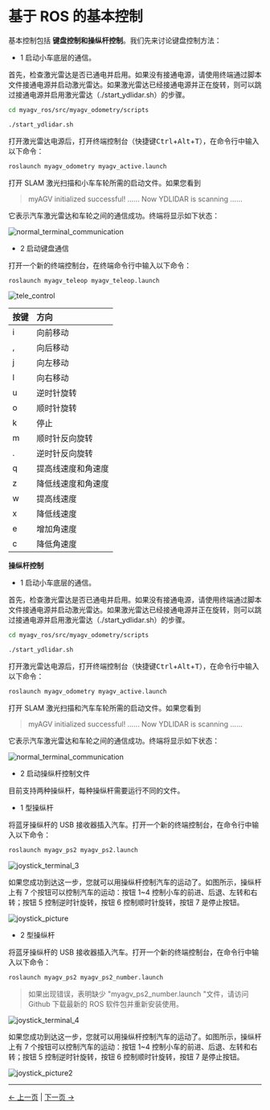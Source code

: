 # 基于 ROS 的基本控制

基本控制包括 **键盘控制和操纵杆控制**。我们先来讨论键盘控制方法：

- 1 启动小车底层的通信。

首先，检查激光雷达是否已通电并启用。如果没有接通电源，请使用终端通过脚本文件接通电源并启动激光雷达。如果激光雷达已经接通电源并正在旋转，则可以跳过接通电源并启用激光雷达（./start_ydlidar.sh）的步骤。

```bash
cd myagv_ros/src/myagv_odometry/scripts

./start_ydlidar.sh
```

打开激光雷达电源后，打开终端控制台（快捷键<kbd>Ctrl</kbd>+<kbd>Alt</kbd>+<kbd>T</kbd>），在命令行中输入以下命令：

```bash
roslaunch myagv_odometry myagv_active.launch
```

打开 SLAM 激光扫描和小车车轮所需的启动文件。如果您看到

> myAGV initialized successful!
> ......
> Now YDLIDAR is scanning ......

它表示汽车激光雷达和车轮之间的通信成功。终端将显示如下状态：

![normal_terminal_communication](../../resources/6-SDKDevelopment/6-ROS/6.2/6.2.4/normal_terminal_communication.png)

- 2 启动键盘通信

打开一个新的终端控制台，在终端命令行中输入以下命令：

```bash
roslaunch myagv_teleop myagv_teleop.launch
```

![tele_control](../../resources/6-SDKDevelopment/6-ROS/6.2/6.2.4/tele_control.png)

| 按键 | 方向               |
| :--- | :----------------- |
| i    | 向前移动           |
| ,    | 向后移动           |
| j    | 向左移动           |
| l    | 向右移动           |
| u    | 逆时针旋转         |
| o    | 顺时针旋转         |
| k    | 停止               |
| m    | 顺时针反向旋转     |
| .    | 逆时针反向旋转     |
| q    | 提高线速度和角速度 |
| z    | 降低线速度和角速度 |
| w    | 提高线速度         |
| x    | 降低线速度         |
| e    | 增加角速度         |
| c    | 降低角速度         |

**操纵杆控制**

- 1 启动小车底层的通信。

首先，检查激光雷达是否已通电并启用。如果没有接通电源，请使用终端通过脚本文件接通电源并启动激光雷达。如果激光雷达已经接通电源并正在旋转，则可以跳过接通电源并启用激光雷达（./start_ydlidar.sh）的步骤。

```bash
cd myagv_ros/src/myagv_odometry/scripts

./start_ydlidar.sh
```

打开激光雷达电源后，打开终端控制台（快捷键<kbd>Ctrl</kbd>+<kbd>Alt</kbd>+<kbd>T</kbd>），在命令行中输入以下命令：

```bash
roslaunch myagv_odometry myagv_active.launch
```

打开 SLAM 激光扫描和汽车车轮所需的启动文件。如果您看到

> myAGV initialized successful!
> ......
> Now YDLIDAR is scanning ......

它表示汽车激光雷达和车轮之间的通信成功。终端将显示如下状态：

![normal_terminal_communication](../../resources/6-SDKDevelopment/6-ROS/6.2/6.2.4/normal_terminal_communication.png)

- 2 启动操纵杆控制文件

目前支持两种操纵杆，每种操纵杆需要运行不同的文件。

- 1 型操纵杆

将蓝牙操纵杆的 USB 接收器插入汽车。打开一个新的终端控制台，在命令行中输入以下命令：

```bash
roslaunch myagv_ps2 myagv_ps2.launch
```

![joystick_terminal_3](../../resources/6-SDKDevelopment/6-ROS/6.2/6.2.4/joystick_terminal_3.png)

如果您成功到达这一步，您就可以用操纵杆控制汽车的运动了。如图所示，操纵杆上有 7 个按钮可以控制汽车的运动：按钮 1~4 控制小车的前进、后退、左转和右转；按钮 5 控制逆时针旋转，按钮 6 控制顺时针旋转，按钮 7 是停止按钮。

![joystick_picture](../../resources/6-SDKDevelopment/6-ROS/6.2/6.2.4/joystick_picture.png)

- 2 型操纵杆

将蓝牙操纵杆的 USB 接收器插入汽车。打开一个新的终端控制台，在命令行中输入以下命令：

```bash
roslaunch myagv_ps2 myagv_ps2_number.launch
```

> 如果出现错误，表明缺少 "myagv_ps2_number.launch "文件，请访问 Github 下载最新的 ROS 软件包并重新安装使用。

![joystick_terminal_4](../../resources/6-SDKDevelopment/6-ROS/6.2/6.2.4/joystick_terminal_4.png)

如果您成功到达这一步，您就可以用操纵杆控制汽车的运动了。如图所示，操纵杆上有 7 个按钮可以控制汽车的运动：按钮 1~4 控制小车的前进、后退、左转和右转；按钮 5 控制逆时针旋转，按钮 6 控制顺时针旋转，按钮 7 是停止按钮。

![joystick_picture2](../../resources/6-SDKDevelopment/6-ROS/6.2/6.2.4/joystick_picture2.png)

---

[← 上一页](6.2.3-Using_Common_ROS_Tools.md) | [下一页 →](6.2.5-Real-time_Mapping_with_Gmapping.md)
